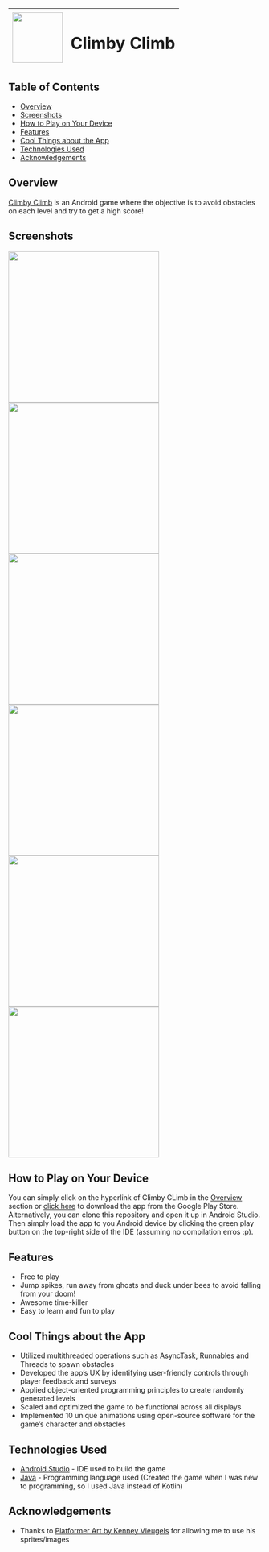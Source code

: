 | <img width="100" height="100" src="app/src/main/applogocircle-web.png"/> |<h1>Climby Climb</h1>| 
| :---         |     :---:      | 

## Table of Contents

- [Overview](#Overview)
- [Screenshots](#Screenshots)
- [How to Play on Your Device](#Screenshots)
- [Features](#Features)
- [Cool Things about the App](#cool-things-about-the-app)
- [Technologies Used](#technologies-used)
- [Acknowledgements](#acknowledgements)

## Overview

[Climby Climb](https://play.google.com/store/apps/details?id=com.game.thanu.gameapp) is an Android game where the objective is to avoid obstacles on each level and try to get a high score! 

## Screenshots

<img width = 300 src="Screenshots/Screenshot_20180717-170842.png"/> <img width = 300 src="Screenshots/Screenshot_20180717-170847.png"/>
<img width = 300 src="Screenshots/Screenshot_20180717-170857.png"/> <img width = 300 src="Screenshots/Screenshot_20180717-171442.png"/>
<img width = 300 src="Screenshots/Screenshot_20180717-171500.png"/> <img width = 300 src="Screenshots/Screenshot_20180717-171528.png"/>

## How to Play on Your Device

You can simply click on the hyperlink of Climby CLimb in the [Overview](#Overview) section or [click here](https://play.google.com/store/apps/details?id=com.game.thanu.gameapp) to download the app from the Google Play Store. Alternatively, you can clone this repository and open it up in Android Studio. Then simply load the app to you Android device by clicking the green play button on the top-right side of the IDE (assuming no compilation erros :p).

## Features

- Free to play
- Jump spikes, run away from ghosts and duck under bees to avoid falling from your doom!
- Awesome time-killer
- Easy to learn and fun to play

## Cool Things about the App

- Utilized multithreaded operations such as AsyncTask, Runnables and Threads to spawn obstacles
- Developed the app’s UX by identifying user-friendly controls through player feedback and surveys
- Applied object-oriented programming principles to create randomly generated levels
- Scaled and optimized the game to be functional across all displays
- Implemented 10 unique animations using open-source software for the game’s character and obstacles

## Technologies Used

- [Android Studio](https://developer.android.com/studio) - IDE used to build the game
- [Java](https://www.java.com/en/download/) - Programming language used (Created the game when I was new to programming, so I used Java instead of Kotlin)

## Acknowledgements

- Thanks to [Platformer Art by Kenney Vleugels](www.kenney.nl) for allowing me to use his sprites/images
